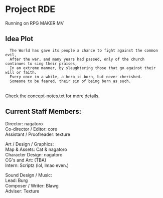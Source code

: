 # Project RDE <br />
Running on RPG MAKER MV
<br />

## Idea Plot <br />
      The World has gave its people a chance to fight against the common evil,
      After the war, and many years had passed, only of the church continues to sing their praises, 
      In an extreme manner, by slaughtering those that go against their will or faith. 
      Every once in a while, a hero is born, but never cherished. 
      Someone to be feared, their sin of being born as such.
  <br />
  Check the concept-notes.txt for more details. <br />
  
## Current Staff Members: <br />
   Director: nagatoro <br />
   Co-director / Editor: core <br />
   Assistant / Proofreader: texture <br />
   
   Art / Design / Graphics: <br />
   Map & Assets: Cat & nagatoro <br />
   Character Design: nagatoro <br />
   CG's and Art: (TBA) <br />
   Intern: Scriptz (lol, lmao even.) <br />

   Sound Design / Music: <br />
   Lead: Burg <br />
   Composer / Writer: Blawg<br />
   Adviser: Texture <br />

    



